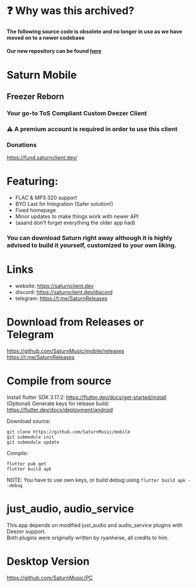 # ❓ Why was this archived?
#### The following source code is obsolete and no longer in use as we have moved on to a newer codebase
#### Our new repository can be found [here](https://github.com/SaturnMusic/mobile)

# Saturn Mobile
## Freezer Reborn
### Your go-to **ToS Compliant** Custom Deezer Client
### ⚠️ A premium account is required in order to use this client

### Donations
https://fund.saturnclient.dev/

# Featuring:
- FLAC & MP3 320 support
- BYO Last.fm Integration (Safer solution!)
- Fixed homepage
- Minor updates to make things work with newer API
- (aaand don't forget everything the older app had)

### You can download Saturn right away although it is highly advised to build it yourself, customized to your own liking.

# Links
- website: https://saturnclient.dev
- discord: https://saturnclient.dev/discord
- telegram: https://t.me/SaturnReleases

# Download from Releases or Telegram
https://github.com/SaturnMusic/mobile/releases
https://t.me/SaturnReleases

# Compile from source

Install flutter SDK 3.17.2: https://flutter.dev/docs/get-started/install  
(Optional) Generate keys for release build: https://flutter.dev/docs/deployment/android  

Download source:
```
git clone https://github.com/SaturnMusic/mobile
git submodule init 
git submodule update
```

Compile:  
```
flutter pub get
flutter build apk
```  
NOTE: You have to use own keys, or build debug using `flutter build apk --debug`

# just_audio, audio_service
This app depends on modified just_audio and audio_service plugins with Deezer support.  
Both plugins were originally written by ryanheise, all credits to him.    

# Desktop Version
https://github.com/SaturnMusic/PC
